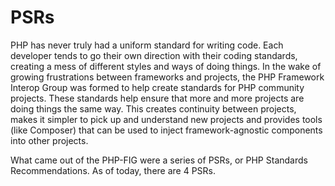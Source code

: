 # PSRs

PHP has never truly had a uniform standard for writing code. Each developer tends to go their own direction with their coding standards, creating a mess of different styles and ways of doing things. In the wake of growing frustrations between frameworks and projects, the PHP Framework Interop Group was formed to help create standards for PHP community projects. These standards help ensure that more and more projects are doing things the same way. This creates continuity between projects, makes it simpler to pick up and understand new projects and provides tools (like Composer) that can be used to inject framework-agnostic components into other projects.

What came out of the PHP-FIG were a series of PSRs, or PHP Standards Recommendations. As of today, there are 4 PSRs.